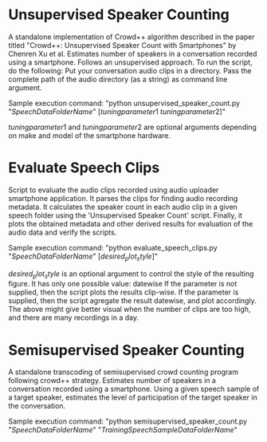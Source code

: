 # Unsupervised Speaker Counting
A standalone implementation of Crowd++ algorithm described in the paper titled "Crowd++: Unsupervised Speaker Count with Smartphones" by Chenren Xu et al.
Estimates number of speakers in a conversation recorded using a smartphone.
Follows an unsupervised approach.
To run the script, do the following:
Put your conversation audio clips in a directory.
Pass the complete path of the audio directory (as a string) as command line argument.

Sample execution command:
"python unsupervised_speaker_count.py "$Speech Data Folder Name$" [$tuning parameter 1$ $tuning parameter 2$]"

$tuning parameter 1$ and $tuning parameter 2$ are optional arguments depending on make and model of the smartphone hardware.

# Evaluate Speech Clips
Script to evaluate the audio clips recorded using audio uploader smartphone application.
It parses the clips for finding audio recording metadata.
It calculates the speaker count in each audio clip in a given speech folder using the 'Unsupervised Speaker Count' script.
Finally, it plots the obtained metadata and other derived results for evaluation of the audio data and verify the scripts.

Sample execution command:
"python evaluate_speech_clips.py "$Speech Data Folder Name$" [$desired_plot_style$]"

$desired_plot_style$ is an optional argument to control the style of the resulting figure.
It has only one possible value: datewise
If the parameter is not supplied, then the script plots the results clip-wise.
If the parameter is supplied, then the script agregate the result datewise, and plot accordingly.
The above might give better visual when the number of clips are too high, and there are many recordings in a day.

# Semisupervised Speaker Counting
A standalone transcoding of semisupervised crowd counting program following crowd++ strategy.
Estimates number of speakers in a conversation recorded using a smartphone.
Using a given speech sample of a target speaker, estimates the level of participation of the target speaker in the conversation.

Sample execution command:
"python semisupervised_speaker_count.py "$Speech Data Folder Name$" "$Training Speech Sample Data Folder Name$"
